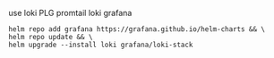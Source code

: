 use loki 
PLG
promtail loki grafana

```
helm repo add grafana https://grafana.github.io/helm-charts && \
helm repo update && \
helm upgrade --install loki grafana/loki-stack  
```